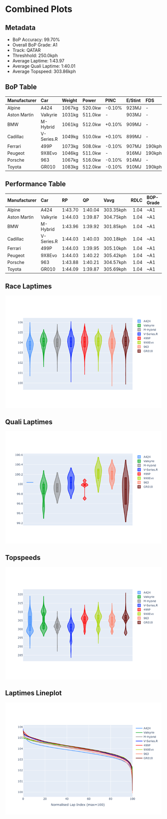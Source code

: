 # Combined Plots

## Metadata

- BoP Accuracy: 99.70%
- Overall BoP Grade: A1
- Track: QATAR
- Threshhold: 250.0kph
- Average Laptime: 1:43.97
- Average Quali Laptime: 1:40.01
- Average Topspeed: 303.86kph

## BoP Table
| Manufacturer   | Car        | Weight   | Power   | PINC   | E/Stint   | FDS    | RDP    | QDP    | TDP    |
|:---------------|:-----------|:---------|:--------|:-------|:----------|:-------|:-------|:-------|:-------|
| Alpine         | A424       | 1067kg   | 520.0kw | -0.10% | 923MJ     | -      | 51.64% | 59.31% | 26.80% |
| Aston Martin   | Valkyrie   | 1031kg   | 511.0kw | -      | 903MJ     | -      | 53.50% | 53.33% | 21.51% |
| BMW            | M-Hybrid   | 1061kg   | 512.0kw | +0.10% | 909MJ     | -      | 52.89% | 56.22% | 33.41% |
| Cadillac       | V-Series.R | 1049kg   | 510.0kw | +0.10% | 899MJ     | -      | 48.63% | 60.80% | 19.01% |
| Ferrari        | 499P       | 1073kg   | 508.0kw | -0.10% | 907MJ     | 190kph | 51.38% | 44.98% | 9.83%  |
| Peugeot        | 9X8Evo     | 1046kg   | 511.0kw | -      | 916MJ     | 190kph | 48.87% | 52.78% | 15.41% |
| Porsche        | 963        | 1067kg   | 516.0kw | -0.10% | 914MJ     | -      | 50.70% | 44.30% | 29.51% |
| Toyota         | GR010      | 1083kg   | 512.0kw | -0.10% | 910MJ     | 190kph | 51.09% | 52.71% | 11.46% |

## Performance Table
| Manufacturer   | Car        | RP      | QP      | Vavg      |   RDLC | BOP-Grade   | Match   |
|:---------------|:-----------|:--------|:--------|:----------|-------:|:------------|:--------|
| Alpine         | A424       | 1:43.70 | 1:40.04 | 303.35kph |   1.04 | ~A1         | 99.79%  |
| Aston Martin   | Valkyrie   | 1:44.03 | 1:39.87 | 304.75kph |   1.04 | ~A1         | 100.00% |
| BMW            | M-Hybrid   | 1:43.96 | 1:39.92 | 301.85kph |   1.04 | ~A1         | 99.81%  |
| Cadillac       | V-Series.R | 1:44.03 | 1:40.03 | 300.18kph |   1.04 | ~A1         | 99.56%  |
| Ferrari        | 499P       | 1:44.03 | 1:39.95 | 305.10kph |   1.04 | ~A1         | 99.16%  |
| Peugeot        | 9X8Evo     | 1:44.03 | 1:40.22 | 305.42kph |   1.04 | ~A1         | 100.00% |
| Porsche        | 963        | 1:43.88 | 1:40.21 | 304.57kph |   1.04 | ~A1         | 99.86%  |
| Toyota         | GR010      | 1:44.09 | 1:39.87 | 305.69kph |   1.04 | ~A1         | 99.45%  |

## Race Laptimes
![Race Laptimes](images/race_violin.png)

## Quali Laptimes
![Quali Laptimes](images/quali_violin.png)

## Topspeeds
![Topspeeds](images/topspeed_violin.png)

## Laptimes Lineplot
![Laptimes Lineplot](images/laptime_line.png)

